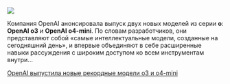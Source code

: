 <!--2025-04-16 17:23:47-->
<div class="yb">
  <div class="rss habr"><img src="https://habrastorage.org/getpro/habr/upload_files/ca4/de2/d34/ca4de2d3417dfd9dec84bc46966d33db.png" /><p>Компания OpenAI анонсировала выпуск двух новых моделей из серии <strong>o</strong>: <strong>OpenAI o3</strong> и <strong>OpenAI o4-mini</strong>. По словам разработчиков, они представляют собой «самые интеллектуальные модели, созданные на сегодняшний день», и впервые объединяют в себе расширенные навыки рассуждения с широким доступом ко всем инструментам внутри... <p class="titl"><a href="https://habr.com/ru/news/901508/?utm_source=habrahabr&utm_medium=rss&utm_campaign=901508">OpenAI выпустила новые рекордные модели o3 и o4-mini</a></p></div>
</div>

